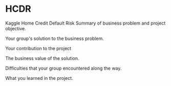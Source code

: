# HCDR
Kaggle Home Credit Default Risk
Summary of business problem and project objective.


Your group's solution to the business problem.


Your contribution to the project


The business value of the solution.


Difficulties that your group encountered along the way.


What you learned in the project.
